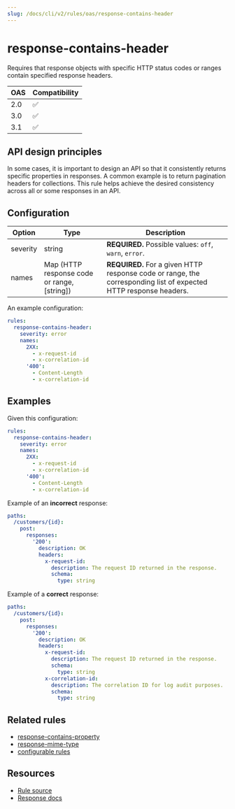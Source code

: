 ```yaml
---
slug: /docs/cli/v2/rules/oas/response-contains-header
---
```


# response-contains-header

Requires that response objects with specific HTTP status codes or ranges contain specified response headers.

| OAS | Compatibility |
| --- | ------------- |
| 2.0 | ✅            |
| 3.0 | ✅            |
| 3.1 | ✅            |

## API design principles

In some cases, it is important to design an API so that it consistently returns specific properties in responses. A common example is to return pagination headers for collections. This rule helps achieve the desired consistency across all or some responses in an API.

## Configuration

| Option   | Type                                        | Description                                                                                                      |
| -------- | ------------------------------------------- | ---------------------------------------------------------------------------------------------------------------- |
| severity | string                                      | **REQUIRED.** Possible values: `off`, `warn`, `error`.                                                           |
| names    | Map (HTTP response code or range, [string]) | **REQUIRED.** For a given HTTP response code or range, the corresponding list of expected HTTP response headers. |

An example configuration:

```yaml
rules:
  response-contains-header:
    severity: error
    names:
      2XX:
        - x-request-id
        - x-correlation-id
      '400':
        - Content-Length
        - x-correlation-id
```

## Examples

Given this configuration:

```yaml
rules:
  response-contains-header:
    severity: error
    names:
      2XX:
        - x-request-id
        - x-correlation-id
      '400':
        - Content-Length
        - x-correlation-id
```

Example of an **incorrect** response:

```yaml
paths:
  /customers/{id}:
    post:
      responses:
        '200':
          description: OK
          headers:
            x-request-id:
              description: The request ID returned in the response.
              schema:
                type: string
```

Example of a **correct** response:

```yaml
paths:
  /customers/{id}:
    post:
      responses:
        '200':
          description: OK
          headers:
            x-request-id:
              description: The request ID returned in the response.
              schema:
                type: string
            x-correlation-id:
              description: The correlation ID for log audit purposes.
              schema:
                type: string
```

## Related rules

- [response-contains-property](./response-contains-property.md)
- [response-mime-type](./response-mime-type.md)
- [configurable rules](../configurable-rules.md)

## Resources

- [Rule source](https://github.com/Redocly/redocly-cli/blob/main/packages/core/src/rules/common/response-contains-header.ts)
- [Response docs](https://redocly.com/docs/openapi-visual-reference/response/)
